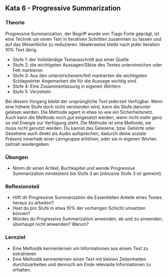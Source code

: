 ## Kata 6 - Progressive Summarization

### Theorie

Progressive Summarization, der Begriff wurde von Tiago Forte geprägt, ist eine Technik um einen Text in iterativen Schritten zusammen zu fassen und auf das Wesentliche zu reduzieren.
Idealerweise bleibt nach jeder Iteration 10% Text übrig.

* Stufe 1: der Vollständige Textausschnitt aus einer Quelle
* Stufe 2: die wichtigsten Aussagen/Sätze des Textes unterstreichen oder Fett markieren
* Stufe 3: Aus den unterstrichenem/fett markierten die wichtigsten Schlagwörter Angemarkert die für die Aussage wichtig sind.
* Stufe 4: Eine Zusammenfassung in eigenen Wörtern
* Stufe 5: Verzetteln

Bei diesem Vorgang bleibt der ursprüngliche Text jederzeit Verfügbar. Wenn eine höhere Stufe doch nicht verstanden wird, kann die Stufe darunter gelesen werden. Die Methode agiert in etwa so wie ein Sicherheitsnetz.
Auch kann die Methode noch gut eingesetzt werden, wenn nicht mehr ganz so viel Energie zur Verfügung steht.
Die Methode ist eine Methode, sie muss nicht genutzt werden. Du kannst das Gelesene, bzw. Gehörte oder Gesehene auch direkt als Audio aufsprechen, dadurch deine soziale Präsenz innerhalb einer Lerngruppe erhöhen, oder sie in eigenen Worten zeitnah wiedergeben.


### Übungen
- Nimm dir einen Artikel, Buchkapitel und wende Progressive Summarization mindestens bis Stufe 3 an (inklusive Stufe 3 ist gemeint).


### Reflexionsteil
- Hilft dir Progressive Summarization die Essentiellen Anteile eines Textes heraus zu arbeiten?
- Hast du pro Stufe in etwa 10% der vorherigen Schicht umsetzen können?
- Würdes du Progressive Summarization anwenden, ab und zu anwenden, überhaupt nicht anwenden? Warum?


### Lernziel
- Eine Methodik kennenlernen um Informationen aus einem Text zu extrahieren
- Eine Methodik kennenlernen einen Text mit kleinen Zeiteinheiten durchzuarbeiten und dennoch am Ende relevante Informationen zu erhalten.
<script src="https://giscus.app/client.js"
        data-repo="cogneon/lernos-zettelkasten"
        data-repo-id="R_kgDOI5YY1w"
        data-category="Announcements"
        data-category-id="DIC_kwDOI5YY184CUTx3"
        data-mapping="pathname"
        data-strict="0"
        data-reactions-enabled="1"
        data-emit-metadata="0"
        data-input-position="bottom"
        data-theme="light"
        data-lang="de"
        crossorigin="anonymous"
        async>
</script>
